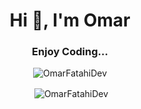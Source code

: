 <h1 align="center"><b>Hi 👋, I'm Omar</b></h1>
<h3 align="center">Enjoy Coding...</h3>

<p align="center"><img align="center" src="https://github-readme-streak-stats.herokuapp.com/?user=omarfatahidev&theme=dracula&border_radius=0" alt="OmarFatahiDev" /></p>
<p align="center">&nbsp;<img align="center" src="https://github-readme-stats.vercel.app/api?username=omarfatahidev&show_icons=true&theme=dracula&locale=en&border_radius=0" alt="OmarFatahiDev" /></p>

